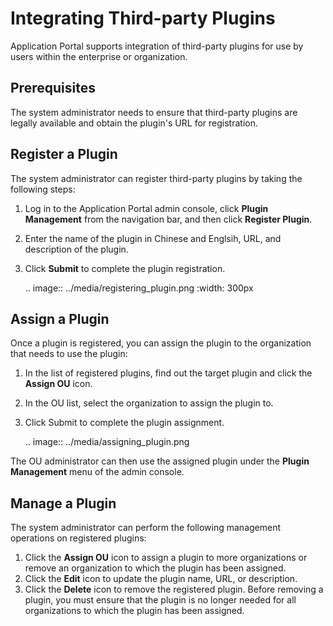 # Integrating Third-party Plugins

Application Portal supports integration of third-party plugins for use by users within the enterprise  or organization.

## Prerequisites

The system administrator needs to ensure that third-party plugins are legally available and obtain the plugin's URL for registration.

## Register a Plugin

The system administrator can register third-party plugins by taking the following steps:

1. Log in to the Application Portal admin console, click **Plugin Management** from the navigation bar, and then click **Register Plugin**.

2. Enter the name of the plugin in Chinese and Englsih, URL, and description of the plugin.

3. Click **Submit** to complete the plugin registration.

   .. image:: ../media/registering_plugin.png
      :width: 300px

## Assign a Plugin

Once a plugin is registered, you can assign the plugin to the organization that needs to use the plugin:

1. In the list of registered plugins, find out the target plugin and click the **Assign OU** icon.

2. In the OU list, select the organization to assign the plugin to.

3. Click Submit to complete the plugin assignment.

   .. image:: ../media/assigning_plugin.png

The OU administrator can then use the assigned plugin under the **Plugin Management** menu of the admin console.

## Manage a Plugin

The system administrator can perform the following management operations on registered plugins:

1. Click the **Assign OU** icon to assign a plugin to more organizations or remove an organization to which the plugin has been assigned.
2. Click the **Edit** icon to update the plugin name, URL, or description.
3. Click the **Delete** icon to remove the registered plugin. Before removing a plugin, you must ensure that the plugin is no longer needed for all organizations to which the plugin has been assigned.

<!-- end -->

